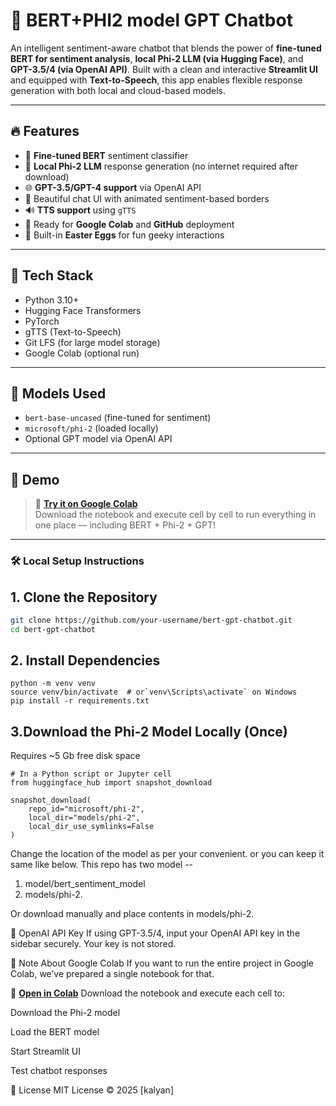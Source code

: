 # 🤖 BERT+PHI2 model GPT Chatbot

An intelligent sentiment-aware chatbot that blends the power of **fine-tuned BERT for sentiment analysis**, **local Phi-2 LLM (via Hugging Face)**, and **GPT-3.5/4 (via OpenAI API)**. Built with a clean and interactive **Streamlit UI** and equipped with **Text-to-Speech**, this app enables flexible response generation with both local and cloud-based models.

---

## 🔥 Features

- 🧠 **Fine-tuned BERT** sentiment classifier
- 💬 **Local Phi-2 LLM** response generation (no internet required after download)
- 🌐 **GPT-3.5/GPT-4 support** via OpenAI API
- 🎨 Beautiful chat UI with animated sentiment-based borders
- 🔊 **TTS support** using `gTTS`
- 📁 Ready for **Google Colab** and **GitHub** deployment
- 🧪 Built-in **Easter Eggs** for fun geeky interactions

---

## 🧰 Tech Stack

- Python 3.10+
- Hugging Face Transformers
- PyTorch
- gTTS (Text-to-Speech)
- Git LFS (for large model storage)
- Google Colab (optional run)

---

## 🧠 Models Used

- `bert-base-uncased` (fine-tuned for sentiment)
- `microsoft/phi-2` (loaded locally)
- Optional GPT model via OpenAI API

---
## 🚀 Demo

> 🔗 **[Try it on Google Colab](<https://colab.research.google.com/drive/17VTr89QegjvgTTx4a_doLZXAs6Bn_mQb?usp=sharing>)**  
> Download the notebook and execute cell by cell to run everything in one place — including BERT + Phi-2 + GPT!

---

### 🛠️ Local Setup Instructions

## 1. Clone the Repository

```bash
git clone https://github.com/your-username/bert-gpt-chatbot.git
cd bert-gpt-chatbot
```

## 2. Install Dependencies

```
python -m venv venv
source venv/bin/activate  # or`venv\Scripts\activate` on Windows
pip install -r requirements.txt
```

## 3.Download the Phi-2 Model Locally (Once)
   Requires ~5 Gb free disk space
```
# In a Python script or Jupyter cell
from huggingface_hub import snapshot_download

snapshot_download(
    repo_id="microsoft/phi-2",
    local_dir="models/phi-2",
    local_dir_use_symlinks=False
)
```
Change the location of the model as per your convenient. or you can keep it same like below.
This repo has two model --
1. model/bert_sentiment_model
2. models/phi-2.

Or download manually and place contents in models/phi-2.

🔑 OpenAI API Key
If using GPT-3.5/4, input your OpenAI API key in the sidebar securely. Your key is not stored.

📌 Note About Google Colab
If you want to run the entire project in Google Colab, we’ve prepared a single notebook for that.

📎 **[Open in Colab](<notebook/implement_with_colab.ipynb>)**
Download the notebook and execute each cell to:

Download the Phi-2 model

Load the BERT model

Start Streamlit UI

Test chatbot responses

📜 License
MIT License © 2025 [kalyan]

